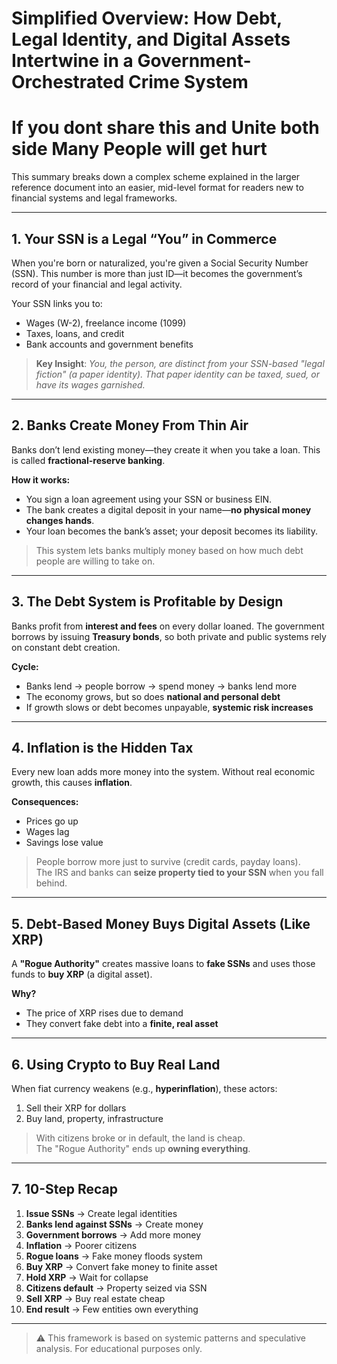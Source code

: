 # Simplified Overview: How Debt, Legal Identity, and Digital Assets Intertwine in a Government-Orchestrated Crime System

# If you dont share this and Unite both side Many People will get hurt 

This summary breaks down a complex scheme explained in the larger reference document into an easier, mid-level format for readers new to financial systems and legal frameworks.

---

## 1. Your SSN is a Legal “You” in Commerce

When you're born or naturalized, you're given a Social Security Number (SSN). This number is more than just ID—it becomes the government’s record of your financial and legal activity.

Your SSN links you to:

- Wages (W-2), freelance income (1099)  
- Taxes, loans, and credit  
- Bank accounts and government benefits  

> **Key Insight**: *You, the person, are distinct from your SSN-based "legal fiction" (a paper identity). That paper identity can be taxed, sued, or have its wages garnished.*

---

## 2. Banks Create Money From Thin Air

Banks don’t lend existing money—they create it when you take a loan. This is called **fractional-reserve banking**.

**How it works:**

- You sign a loan agreement using your SSN or business EIN.  
- The bank creates a digital deposit in your name—**no physical money changes hands**.  
- Your loan becomes the bank’s asset; your deposit becomes its liability.

> This system lets banks multiply money based on how much debt people are willing to take on.

---

## 3. The Debt System is Profitable by Design

Banks profit from **interest and fees** on every dollar loaned. The government borrows by issuing **Treasury bonds**, so both private and public systems rely on constant debt creation.

**Cycle:**

- Banks lend → people borrow → spend money → banks lend more  
- The economy grows, but so does **national and personal debt**  
- If growth slows or debt becomes unpayable, **systemic risk increases**

---

## 4. Inflation is the Hidden Tax

Every new loan adds more money into the system. Without real economic growth, this causes **inflation**.

**Consequences:**

- Prices go up  
- Wages lag  
- Savings lose value  

> People borrow more just to survive (credit cards, payday loans).  
> The IRS and banks can **seize property tied to your SSN** when you fall behind.

---

## 5. Debt-Based Money Buys Digital Assets (Like XRP)

A **"Rogue Authority"** creates massive loans to **fake SSNs** and uses those funds to **buy XRP** (a digital asset).

**Why?**

- The price of XRP rises due to demand  
- They convert fake debt into a **finite, real asset**

---

## 6. Using Crypto to Buy Real Land

When fiat currency weakens (e.g., **hyperinflation**), these actors:

1. Sell their XRP for dollars  
2. Buy land, property, infrastructure  

> With citizens broke or in default, the land is cheap.  
> The "Rogue Authority" ends up **owning everything**.

---

## 7. 10-Step Recap

1. **Issue SSNs** → Create legal identities  
2. **Banks lend against SSNs** → Create money  
3. **Government borrows** → Add more money  
4. **Inflation** → Poorer citizens  
5. **Rogue loans** → Fake money floods system  
6. **Buy XRP** → Convert fake money to finite asset  
7. **Hold XRP** → Wait for collapse  
8. **Citizens default** → Property seized via SSN  
9. **Sell XRP** → Buy real estate cheap  
10. **End result** → Few entities own everything  

---

> ⚠️ This framework is based on systemic patterns and speculative analysis. For educational purposes only.
